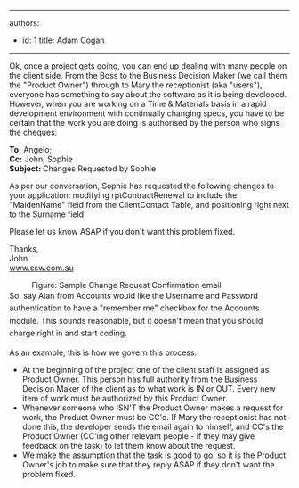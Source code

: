 

---
authors:
  - id: 1
    title: Adam Cogan
---




<span class='intro'> <p class="ssw15-rteElement-P">​Ok, once a project gets going, you can end up dealing with many people on the client side. From the Boss to the Business Decision Maker (we call them the &quot;Product Owner&quot;) through to Mary the receptionist (aka &quot;users&quot;), everyone has something to say about the software as it is being developed. However, when you are working on a Time &amp; Materials basis in a rapid development environment with continually changing specs, you have to be certain that the work you are doing is authorised by the person who signs the cheques.
<br></p> </span>

<div class="greyBox">
      <strong>To&#58;</strong> Angelo;<br> 
      <strong>Cc&#58;</strong> John, Sophie<br> 
      <strong>Subject&#58; </strong>Changes Requested by Sophie<p>As per our conversation, Sophie has requested the following changes to your application&#58; modifying rptContractRenewal to include the &quot;MaidenName&quot; field from the ClientContact Table, and positioning right next to the Surname field.</p><p>Please let us know ASAP if you don't want this problem fixed.</p><p>Thanks, <br>John<br> 
         <a href="http&#58;//www.ssw.com.au/" target="_blank"> www.ssw.com.au</a></p></div><dd class="ssw15-rteElement-FigureNormal">​Figure&#58; Sample Change Request Confirmation email  </dd><span style="line-height&#58;1.6;">So, say Alan from Accounts would like the Username and Password authentication to have a &quot;remember me&quot; checkbox for the Accounts module. This sounds reasonable, but it doesn't mean that you should charge right in and start coding.</span><p>As an example, this is how we govern this process&#58;</p><ul><li>At the beginning of the project one of the client staff is assigned as Product Owner. This person has full authority from the Business Decision Maker of the client as to what work is IN or OUT. Every new item of work must be authorized by this Product Owner.</li><li>Whenever someone who ISN'T the Product Owner makes a request for work, the Product Owner must be CC'd. If Mary the receptionist has not done this, the developer sends the email again to himself, and CC's the Product Owner (CC'ing other relevant people - if they may give feedback on the task) to let them know about the request.</li><li>We make the assumption that the task is good to go, so it is the Product Owner's job to make sure that they reply ASAP if they don't want the problem fixed.</li></ul>


